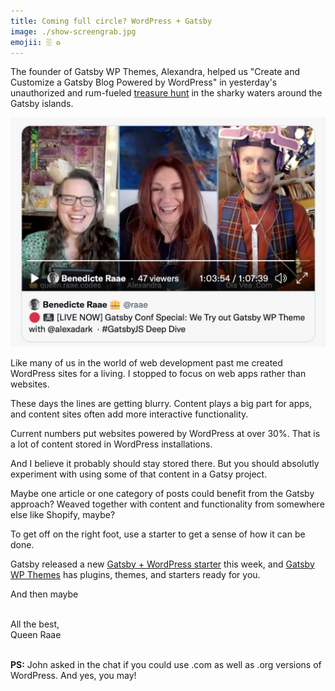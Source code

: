 ```yaml
---
title: Coming full circle? WordPress + Gatsby
image: ./show-screengrab.jpg
emojii: 🗄 ♻️
---
```


The founder of Gatsby WP Themes, Alexandra, helped us "Create and Customize a Gatsby Blog Powered by WordPress" in yesterday's unauthorized and rum-fueled [treasure hunt](https://youtu.be/BzigfV2BiIE) in the sharky waters around the Gatsby islands.

[![Screengrab of Alexandra, Ola and me laughing](./show-screengrab.jpg)](https://youtu.be/BzigfV2BiIE)

Like many of us in the world of web development past me created WordPress sites for a living. I stopped to focus on web apps rather than websites.

These days the lines are getting blurry. Content plays a big part for apps, and content sites often add more interactive functionality.

Current numbers put websites powered by WordPress at over 30%. That is a lot of content stored in WordPress installations.

And I believe it probably should stay stored there. But you should absolutly experiment with using some of that content in a Gatsy project.

Maybe one article or one category of posts could benefit from the Gatsby approach? Weaved together with content and functionality from somewhere else like Shopify, maybe?

To get off on the right foot, use a starter to get a sense of how it can be done.

Gatsby released a new [Gatsby + WordPress starter](https://www.gatsbyjs.com/starters/gatsbyjs/gatsby-starter-wordpress-homepage/) this week, and [Gatsby WP Themes](https://gatsbywpthemes.com/) has plugins, themes, and starters ready for you.

And then maybe

&nbsp;  
All the best,  
Queen Raae

&nbsp;  
**PS:** John asked in the chat if you could use .com as well as .org versions of WordPress. And yes, you may!
